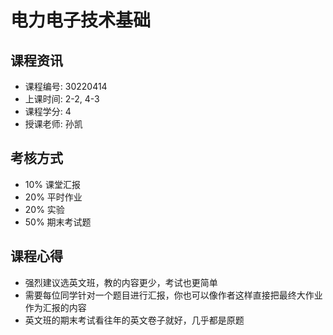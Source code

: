 # 电力电子技术基础

## 课程资讯
- 课程编号: 30220414 
- 上课时间: 2-2, 4-3
- 课程学分: 4
- 授课老师: 孙凯
  
## 考核方式
- 10% 课堂汇报
- 20% 平时作业
- 20% 实验
- 50% 期末考试题
 
## 课程心得
- 强烈建议选英文班，教的内容更少，考试也更简单
- 需要每位同学针对一个题目进行汇报，你也可以像作者这样直接把最终大作业作为汇报的内容
- 英文班的期末考试看往年的英文卷子就好，几乎都是原题
